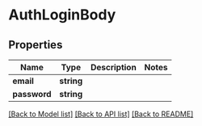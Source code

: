 # AuthLoginBody

## Properties
Name | Type | Description | Notes
------------ | ------------- | ------------- | -------------
**email** | **string** |  | 
**password** | **string** |  | 

[[Back to Model list]](../../README.md#documentation-for-models) [[Back to API list]](../../README.md#documentation-for-api-endpoints) [[Back to README]](../../README.md)

